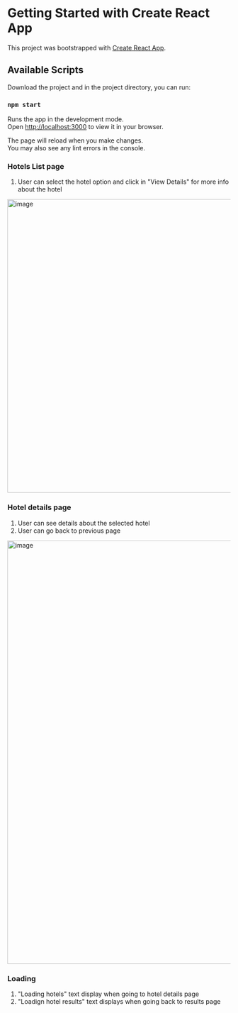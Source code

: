 # Getting Started with Create React App

This project was bootstrapped with [Create React App](https://github.com/facebook/create-react-app).

## Available Scripts

Download the project and in the project directory, you can run:

### `npm start`

Runs the app in the development mode.\
Open [http://localhost:3000](http://localhost:3000) to view it in your browser.

The page will reload when you make changes.\
You may also see any lint errors in the console.

### Hotels List page

1. User can select the hotel option and click in "View Details" for more info about the hotel
<img width="662" alt="image" src="https://github.com/user-attachments/assets/1f4f6822-c8f8-47b9-9aeb-a713de6bcfc2" />

### Hotel details page
1. User can see details about the selected hotel
2. User can go back to previous page
<img width="955" alt="image" src="https://github.com/user-attachments/assets/7ac54fc9-fc99-424e-bd6e-b458f6c43b3c" />


### Loading

1. "Loading hotels" text display when going to hotel details page
2. "Loadign hotel results" text displays when going back to results page
